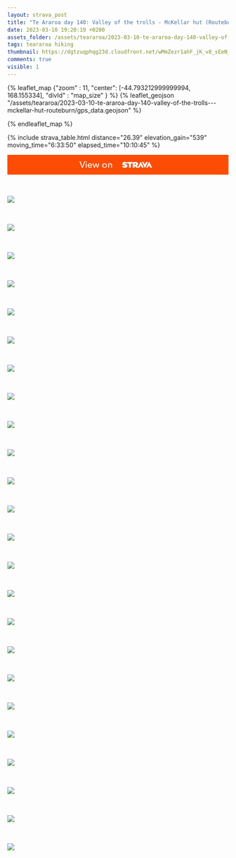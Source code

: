 ```yaml
---
layout: strava_post
title: "Te Araroa day 140: Valley of the trolls - McKellar hut (Routeburn)"
date: 2023-03-10 19:20:19 +0200
assets_folder: /assets/teararoa/2023-03-10-te-araroa-day-140-valley-of-the-trolls---mckellar-hut-routeburn
tags: teararoa hiking
thumbnail: https://dgtzuqphqg23d.cloudfront.net/wMmZezr1ahF_jK_v8_sEeN_4zkA0g_7qHmDye7UJ7dM-1024x768.jpg
comments: true
visible: 1
---
```



{% leaflet_map {"zoom" : 11,
                  "center": [-44.793212999999994, 168.155334],
                 "divId" : "map_size" } %}
    {% leaflet_geojson "/assets/teararoa/2023-03-10-te-araroa-day-140-valley-of-the-trolls---mckellar-hut-routeburn/gps_data.geojson" %}

{% endleaflet_map %}





{% include strava_table.html distance="26.39" elevation_gain="539" moving_time="6:33:50" elapsed_time="10:10:45" %}

[![](/assets/strava.jpg)](https://www.strava.com/activities/8710713437)


<br />

![](https://dgtzuqphqg23d.cloudfront.net/wMmZezr1ahF_jK_v8_sEeN_4zkA0g_7qHmDye7UJ7dM-1024x768.jpg)


<br />

![](https://dgtzuqphqg23d.cloudfront.net/ELu51tpVqXERmwjA1NDqZinnjB4oe_Ig9j8V5fA46Lk-1024x768.jpg)


<br />

![](https://dgtzuqphqg23d.cloudfront.net/sB4I2OSN0zXftDShMRGcGhFJ5BrsulCgVhgpQHZOnLE-1024x768.jpg)


<br />

![](https://dgtzuqphqg23d.cloudfront.net/PNBrSUomaqa6Zp6LpFh-jGw_r2i2pH4FGz3s7omx6-0-1024x768.jpg)


<br />

![](https://dgtzuqphqg23d.cloudfront.net/Xcme7ePXo-iZ66ShjuKPdhmN2ss5Hv2Vvsk7qRM0udU-768x1024.jpg)


<br />

![](https://dgtzuqphqg23d.cloudfront.net/SA5xr69U-sgNmZhnrM7JQSxHfaz0VHtQPeWInG2QHU8-768x1024.jpg)


<br />

![](https://dgtzuqphqg23d.cloudfront.net/N9SKZ5mZTms5y42u2OlQkPuoxY6oYKLqna7QVbxaUpA-1024x768.jpg)


<br />

![](https://dgtzuqphqg23d.cloudfront.net/cH_FwzkpERYyYijkQSjfM2dbXo73DH1JcwUblQNX_04-768x1024.jpg)


<br />

![](https://dgtzuqphqg23d.cloudfront.net/_KdjeOb6Zq5zpzb4ytm4xV7RqmaI3BG1xX8Gz28KKfY-768x1024.jpg)


<br />

![](https://dgtzuqphqg23d.cloudfront.net/9ocMdBI-FmEHD92NcHw6HFYn3sIP_YutPCcm8Ez2HDE-1024x768.jpg)


<br />

![](https://dgtzuqphqg23d.cloudfront.net/NK0ovv4aOJ18WKtV4BeRfZAS1fwT7fYoH554vleGtIA-768x1024.jpg)


<br />

![](https://dgtzuqphqg23d.cloudfront.net/9UjlhxuOiC6Pj2gA_omQVLBPaLo-2vvnjKLA-acN0Lg-1024x768.jpg)


<br />

![](https://dgtzuqphqg23d.cloudfront.net/u4z7gerdlLh3BAqbsQu48N-clKsJvzUONpDKIAreyjw-1024x768.jpg)


<br />

![](https://dgtzuqphqg23d.cloudfront.net/9nf1tFXDBTYQasApJIlrr4AEpfeeGOzr3QS398yEsBc-1024x768.jpg)


<br />

![](https://dgtzuqphqg23d.cloudfront.net/ll22RTW0-wbNVGQhaLeiaNvbN3ffVj0I_4esv4VdNQE-768x1024.jpg)


<br />

![](https://dgtzuqphqg23d.cloudfront.net/krOVGx5WcPTEWbV7TBNgX44WG8RDGXrS7PhBzaomgSg-768x1024.jpg)


<br />

![](https://dgtzuqphqg23d.cloudfront.net/skuO8LFvPPkaD2GlKfTN92wu_rExY1CCkQOJExLcNns-1024x768.jpg)


<br />

![](https://dgtzuqphqg23d.cloudfront.net/bzyUl40ssgsYQTd6sL1TLQPGvtAJq2NHqjgHMviBUGI-768x1024.jpg)


<br />

![](https://dgtzuqphqg23d.cloudfront.net/AfGhyrhN_yRN2T-5gI-5TbHbxrNyDW9WqUiLMam72Uk-768x1024.jpg)


<br />

![](https://dgtzuqphqg23d.cloudfront.net/CAsd8q-Y7WnUXpx0Zh3N8xbV6sfQUlLVxB7OJE2ntyI-768x1024.jpg)


<br />

![](https://dgtzuqphqg23d.cloudfront.net/RC2J7llYsjDQZcZ6V6EfqIWmf7w7NYDIGBntycIbZ9I-768x1024.jpg)


<br />

![](https://dgtzuqphqg23d.cloudfront.net/GUZnKWxyfwQumjYYLzQPjGG35_KYuJV-NRjHNpS8gy4-768x1024.jpg)


<br />

![](https://dgtzuqphqg23d.cloudfront.net/iGGhna5Yrgoq_blJtEE0yHLuo6R6dbavPsSkiaBczvM-1024x768.jpg)


<br />

![](https://dgtzuqphqg23d.cloudfront.net/JwWIWvsB50gz6OL88OmB7WRX5vCpkTTvkhq_qbXttic-768x1024.jpg)
